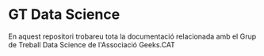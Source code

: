 # GT Data Science

En aquest repositori trobareu tota la documentació relacionada amb el Grup de Treball Data Science de l'Associació Geeks.CAT

